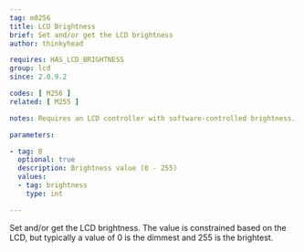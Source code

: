 ```yaml
---
tag: m0256
title: LCD Brightness
brief: Set and/or get the LCD brightness
author: thinkyhead

requires: HAS_LCD_BRIGHTNESS
group: lcd
since: 2.0.9.2

codes: [ M256 ]
related: [ M255 ]

notes: Requires an LCD controller with software-controlled brightness.

parameters:

- tag: B
  optional: true
  description: Brightness value (0 - 255)
  values:
  - tag: brightness
    type: int

---
```


Set and/or get the LCD brightness. The value is constrained based on the LCD, but typically a value of 0 is the dimmest and 255 is the brightest.
